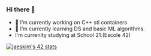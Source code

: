 ### Hi there 👋



- 🔭 I’m currently working on C++ stl containers
- 🌱 I’m currently learning DS and basic ML algorithms.
-  I'm currenlty studying at School 21.(Escole 42)

[![jaeskim's 42 stats](https://badge42.herokuapp.com/api/stats/bdaedric)](https://github.com/JaeSeoKim/badge42)
